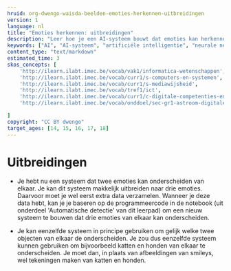 ```yaml
---
hruid: org-dwengo-waisda-beelden-emoties-herkennen-uitbreidingen
version: 1
language: nl
title: "Emoties herkennen: uitbreidingen"
description: "Leer hoe je een AI-systeem bouwt dat emoties kan herkennen."
keywords: ["AI", "AI-systeem", "artificiële intelligentie", "neurale netwerken", "classificatie", "beelden", "emoties"]
content_type: "text/markdown"
estimated_time: 3
skos_concepts: [
    'http://ilearn.ilabt.imec.be/vocab/vak1/informatica-wetenschappen', 
    'http://ilearn.ilabt.imec.be/vocab/curr1/s-computers-en-systemen',
    'http://ilearn.ilabt.imec.be/vocab/curr1/s-mediawijsheid',
    'http://ilearn.ilabt.imec.be/vocab/tref1/ict',
    'http://ilearn.ilabt.imec.be/vocab/curr1/c-digitale-competenties-en-mediawijsheid',
    'http://ilearn.ilabt.imec.be/vocab/onddoel/sec-gr1-astroom-digitale-competenties-en-mediawijsheid-4.5',

]
copyright: "CC BY dwengo"
target_ages: [14, 15, 16, 17, 18]
---
```


# Uitbreidingen 

* Je hebt nu een systeem dat twee emoties kan onderscheiden van elkaar. Je kan dit systeem makkelijk uitbreiden naar drie emoties. Daarvoor moet je wel eerst extra data verzamelen. Wanneer je deze data hebt, kan je je baseren op de programmeercode in de notebook (uit onderdeel 'Automatische detectie' van dit leerpad) om een nieuw systeem te bouwen dat drie emoties van elkaar kan onderscheiden.

* Je kan eenzelfde systeem in principe gebruiken om gelijk welke twee objecten van elkaar de onderscheiden. Je zou dus eenzelfde systeem kunnen gebruiken om bijvoorbeeld katten en honden van elkaar te onderscheiden. Je moet dan, in plaats van afbeeldingen van smileys, wel tekeningen maken van katten en honden. 
